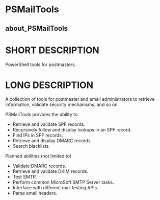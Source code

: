 # PSMailTools
## about_PSMailTools

# SHORT DESCRIPTION
PowerShell tools for postmasters.

# LONG DESCRIPTION
A collection of tools for postmaster and email administrators to retrieve information, validate security mechanisms, and so on.

PSMailTools provides the ability to

* Retrieve and validate SPF records.
* Recursively follow and display lookups in an SPF record.
* Find IPs in SPF records.
* Retrieve and display DMARC records.
* Search blacklists.

Planned abilities (not limited to)

* Validate DMARC records.
* Retrieve and validate DKIM records.
* Test SMTP.
* Perform common MicroSoft SMTP Server tasks.
* Interface with different mail testing APIs.
* Parse email headers.